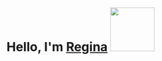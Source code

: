 <h1 align="center">Hello, I'm <a href="https://github.com/refrain42/" target="_blank">Regina</a> 
<img src="https://disk.yandex.ru/i/rL0K4RUldP6j5Q" height="100"/></h1>

<!--
**refrain42/refrain42** is a ✨ _special_ ✨ repository because its `README.md` (this file) appears on your GitHub profile.

Here are some ideas to get you started:

- 🔭 I’m currently working on ...
- 🌱 I’m currently learning ...
- 👯 I’m looking to collaborate on ...
- 🤔 I’m looking for help with ...
- 💬 Ask me about ...
- 📫 How to reach me: ...
- 😄 Pronouns: ...
- ⚡ Fun fact: ...
-->
